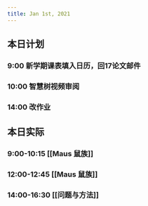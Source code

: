 ```yaml
---
title: Jan 1st, 2021
---
```


## 本日计划
### 9:00 新学期课表填入日历，回17论文邮件
### 10:00 智慧树视频审阅
### 14:00 改作业
## 本日实际
### 9:00-10:15 [[Maus 鼠族]]
### 12:00-12:45 [[Maus 鼠族]]
### 14:00-16:30 [[问题与方法]]
### 
